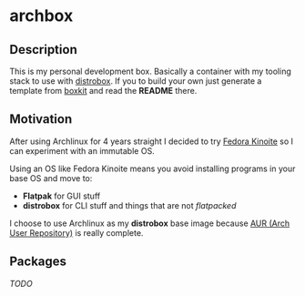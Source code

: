 # archbox

## Description

This is my personal development box. Basically a container with my tooling stack to use with [distrobox](https://github.com/89luca89/distrobox).
If you to build your own just generate a template from [boxkit](https://github.com/ublue-os/boxkit) and read the **README** there.

## Motivation

After using Archlinux for 4 years straight I decided to try [Fedora Kinoite](https://fedoraproject.org/kinoite/) so I can experiment
with an immutable OS.

Using an OS like Fedora Kinoite means you avoid installing programs in your base OS and move to:

* **Flatpak** for GUI stuff
* **distrobox** for CLI stuff and things that are not _flatpacked_

I choose to use Archlinux as my **distrobox** base image because [AUR (Arch User Repository)](https://aur.archlinux.org/) is really complete.

## Packages

_TODO_
